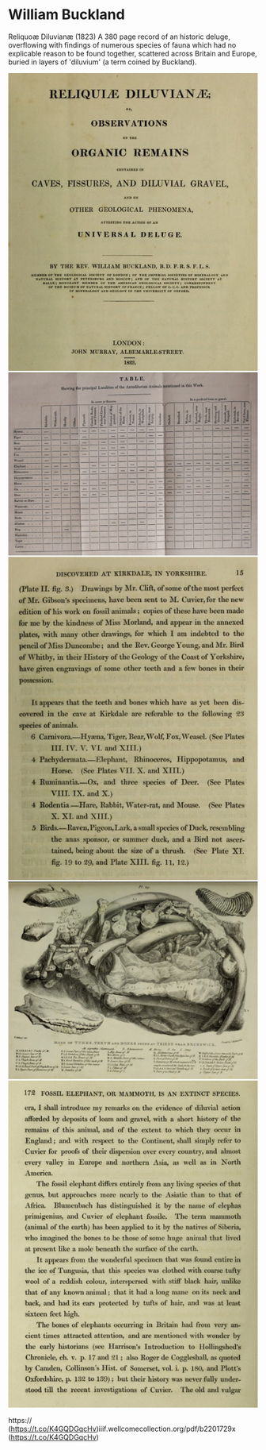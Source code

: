 # William Buckland

Reliquoæ Diluvianæ (1823)
A 380 page record of an historic deluge, overflowing with findings of numerous species of fauna which had no explicable reason to be found together, scattered across Britain and Europe, buried in layers of 'diluvium' (a term coined by Buckland).

![](img/buckland1.jpg)
![](img/buckland2.jpg)
![](img/buckland3.jpg)
![](img/buckland4.jpg)
![](img/buckland5.jpg)

https:// (https://t.co/K4GQDGqcHv)iiif.wellcomecollection.org/pdf/b2201729x (https://t.co/K4GQDGqcHv)